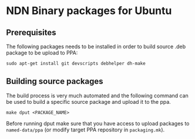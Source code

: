NDN Binary packages for Ubuntu
==============================

Prerequisites
-------------

The following packages needs to be installed in order to build source .deb package to be
upload to PPA:

    sudo apt-get install git devscripts debhelper dh-make

Building source packages
------------------------

The build process is very much automated and the following command can be used to build a
specific source package and upload it to the ppa.

    make dput <PACKAGE_NAME>

Before running dput make sure that you have access to upload packages to `named-data/ppa`
(or modify target PPA repository in `packaging.mk`).

